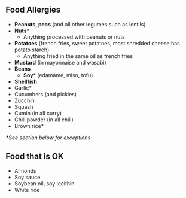 ## Food Allergies

- **Peanuts, peas** (and all other legumes such as lentils)
- **Nuts***
  - Anything processed with peanuts or nuts
- **Potatoes** (french fries, sweet potatoes, most shredded cheese has potato starch)
  - Anything fried in the same oil as french fries
- **Mustard** (in mayonnaise and wasabi)
- **Beans**
  - **Soy*** (edamame, miso, tofu)
- **Shellfish**
- Garlic*
- Cucumbers (and pickles)
- Zucchini
- Squash
- Cumin (in all curry)
- Chili powder (in all chili)
- Brown rice*

_**​*​**​See section below for exceptions_

## Food that is OK

- Almonds
- Soy sauce
- Soybean oil, soy lecithin
- White rice
